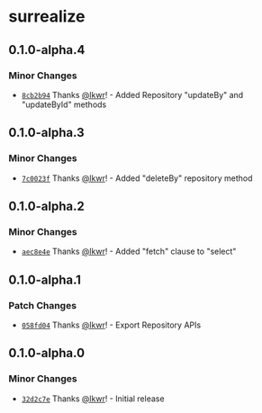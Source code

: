 # surrealize

## 0.1.0-alpha.4

### Minor Changes

- [`8cb2b94`](https://github.com/surrealize/surrealize/commit/8cb2b94038df0575e584d65c3ba184cb288c1ec1) Thanks [@lkwr](https://github.com/lkwr)! - Added Repository "updateBy" and "updateById" methods

## 0.1.0-alpha.3

### Minor Changes

- [`7c0023f`](https://github.com/surrealize/surrealize/commit/7c0023f8c071f3c2158b4be9ebc5df76c7ac0652) Thanks [@lkwr](https://github.com/lkwr)! - Added "deleteBy" repository method

## 0.1.0-alpha.2

### Minor Changes

- [`aec8e4e`](https://github.com/surrealize/surrealize/commit/aec8e4eb271fff5f522e2cc3c9fba37569b82121) Thanks [@lkwr](https://github.com/lkwr)! - Added "fetch" clause to "select"

## 0.1.0-alpha.1

### Patch Changes

- [`058fd04`](https://github.com/surrealize/surrealize/commit/058fd04e1d2c37e6c499e864e4a53b3435e449a9) Thanks [@lkwr](https://github.com/lkwr)! - Export Repository APIs

## 0.1.0-alpha.0

### Minor Changes

- [`32d2c7e`](https://github.com/surrealize/surrealize/commit/32d2c7e10713c6c07a8119f319edbc0c149e4eb3) Thanks [@lkwr](https://github.com/lkwr)! - Initial release
